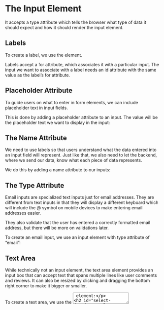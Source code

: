 # The Input Element

It accepts a type attribute which tells the browser what type of data it should expect and how it should render the input element.

## Labels

To create a label, we use the <label> element.

Labels accept a for attribute, which associates it with a particular input. The input we want to associate with a label needs an id attribute with the same value as the label’s for attribute.

## Placeholder Attribute

To guide users on what to enter in form elements, we can include placeholder text in input fields.

This is done by adding a placeholder attribute to an input. The value will be the placeholder text we want to display in the input:

## The Name Attribute

We need to use labels so that users understand what the data entered into an input field will represent. Just like that, we also need to let the backend, where we send our data, know what each piece of data represents.

We do this by adding a name attribute to our inputs:

## The Type Attribute

Email inputs are specialized text inputs just for email addresses. They are different from text inputs in that they will display a different keyboard which will include the @ symbol on mobile devices to make entering email addresses easier.

They also validate that the user has entered a correctly formatted email address, but there will be more on validations later.

To create an email input, we use an input element with type attribute of “email”:

## Text Area

While technically not an input element, the text area element provides an input box that can accept text that spans multiple lines like user comments and reviews. It can also be resized by clicking and dragging the bottom right corner to make it bigger or smaller.

To create a text area, we use the <textarea> element:

## Select Dropdown

The select element renders a dropdown list where users can select an option. Syntactically, select elements have similar markup to unordered lists. The select element wraps option elements which are the options that can be selected.

To create a select dropdown, we use the <select> element. Any options we want to display within the select element are defined using <option> elements:

All the option elements need to have a value attribute. This value will be sent to the server when the form is submitted.

We may also split the list of options into groups using the <optgroup> element. The optgroup element takes a label attribute which the browser uses as the label for each group:

## Radio Buttons

Select dropdowns are great for saving space on the page when we have an extensive list of options we want users to choose from. However, when we have a smaller list of 5 or fewer options to choose from, it is often a better user experience to have them displayed on the page instead of hidden behind a dropdown.

In this case, we can use radio buttons. Radio buttons allow us to create multiple options that the user can choose one of. To create radio buttons, we use the ever adaptable input element again with a type attribute of “radio”:

## Checkboxes

Checkboxes are similar to radio buttons in that they allow users to choose from a set of predefined options. But unlike radio buttons, they allow multiple options to be selected at once.

To create a checkbox, we use the input element with a type attribute of “checkbox”:

# Organizing Form Elements

## Fieldset Element

The fieldset element is a container element that allows us to group related form inputs into one logical unit.

To create a fieldset, we use the <fieldset> element. Whatever form inputs we want to group together go within the opening and closing fieldset tags:

## Legend

The legend element is used to give field sets a heading or caption so the user can see what a grouping of inputs is for.

To create a legend, we use the <legend> element with the text we want to display within its opening and closing tags. A legend should always come right after an opening fieldset tag:

# Resources

https://web.dev/learn/forms/javascript/

